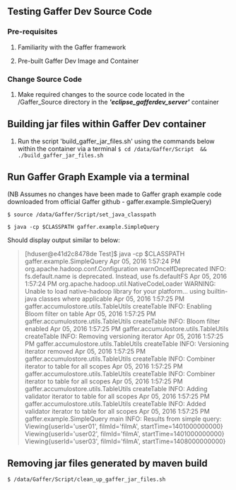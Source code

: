 ## Testing Gaffer Dev Source Code

### Pre-requisites

1. Familiarity with the Gaffer framework

2. Pre-built Gaffer Dev Image and Container

### Change Source Code
1. Make required changes to the source code located in the /Gaffer_Source directory in the **_'eclipse_gafferdev_server'_** container

## Building jar files within Gaffer Dev container
1. Run the script 'build_gaffer_jar_files.sh' using the commands below within the container via a terminal
```$ cd /data/Gaffer/Script  && ./build_gaffer_jar_files.sh```

## Run Gaffer Graph Example via a terminal
(NB Assumes no changes have been made to Gaffer graph example code downloaded from
 official Gaffer github - gaffer.example.SimpleQuery)

```$ source /data/Gaffer/Script/set_java_classpath```

```$ java -cp $CLASSPATH gaffer.example.SimpleQuery```

Should display output similar to below:

> [hduser@e41d2c8478de Test]$ java -cp $CLASSPATH gaffer.example.SimpleQuery
Apr 05, 2016 1:57:24 PM org.apache.hadoop.conf.Configuration warnOnceIfDeprecated
INFO: fs.default.name is deprecated. Instead, use fs.defaultFS
Apr 05, 2016 1:57:24 PM org.apache.hadoop.util.NativeCodeLoader <clinit>
WARNING: Unable to load native-hadoop library for your platform... using builtin-java classes where applicable
Apr 05, 2016 1:57:25 PM gaffer.accumulostore.utils.TableUtils createTable
INFO: Enabling Bloom filter on table
Apr 05, 2016 1:57:25 PM gaffer.accumulostore.utils.TableUtils createTable
INFO: Bloom filter enabled
Apr 05, 2016 1:57:25 PM gaffer.accumulostore.utils.TableUtils createTable
INFO: Removing versioning iterator
Apr 05, 2016 1:57:25 PM gaffer.accumulostore.utils.TableUtils createTable
INFO: Versioning iterator removed
Apr 05, 2016 1:57:25 PM gaffer.accumulostore.utils.TableUtils createTable
INFO: Combiner iterator to table for all scopes
Apr 05, 2016 1:57:25 PM gaffer.accumulostore.utils.TableUtils createTable
INFO: Combiner iterator to table for all scopes
Apr 05, 2016 1:57:25 PM gaffer.accumulostore.utils.TableUtils createTable
INFO: Adding validator iterator to table for all scopes
Apr 05, 2016 1:57:25 PM gaffer.accumulostore.utils.TableUtils createTable
INFO: Added validator iterator to table for all scopes
Apr 05, 2016 1:57:25 PM gaffer.example.SimpleQuery main
INFO: Results from simple query:
Viewing{userId='user01', filmId='filmA', startTime=1401000000000}
Viewing{userId='user02', filmId='filmA', startTime=1401000000000}
Viewing{userId='user03', filmId='filmA', startTime=1408000000000}



## Removing jar files generated by maven build
```$ /data/Gaffer/Script/clean_up_gaffer_jar_files.sh```






